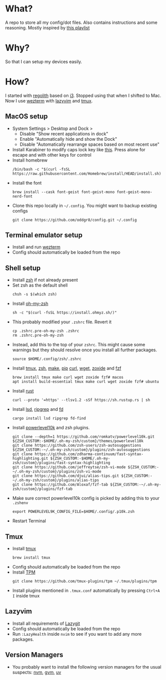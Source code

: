 # What?

A repo to store all my config/dot files. Also contains instructions and some reasoning.
Mostly inspired by [this playlist](https://www.youtube.com/watch?v=o4X8GU7CCSU&list=PLnu5gT9QrFg36OehOdECFvxFFeMHhb_07&pp=iAQB)

# Why?

So that I can setup my devices easily.

# How?

I started with [regolith](https://regolith-linux.org/) based on [i3](https://i3wm.org/). Stopped using that when I shifted to Mac. Now I use [wezterm](https://wezfurlong.org/wezterm/) with [lazyvim](https://www.lazyvim.org) and [tmux](https://github.com/tmux/tmux/wiki).

## MacOS setup

- System Settings > Desktop and Dock >
  - Disable "Show recent applications in dock"
  - Enable "Automatically hide and show the Dock"
  - Disable "Automatically rearrange spaces based on most recent use"
- Install Karabiner to modify caps lock key like [this](https://dannyguo.medium.com/remap-caps-lock-to-escape-and-control-774576c135e6#:~:text=script%20on%20startup.-,Mac,-I%20use%20Karabiner).
  Press alone for escape and with other keys for control
- Install homebrew
  ```
  /bin/bash -c "$(curl -fsSL https://raw.githubusercontent.com/Homebrew/install/HEAD/install.sh)"
  ```
- Install the font
  ```
  brew install --cask font-geist font-geist-mono font-geist-mono-nerd-font
  ```
- Clone this repo locally in `~/.config`. You might want to backup existing configs
  ```
  git clone https://github.com/oddgr8/config.git ~/.config
  ```

## Terminal emulator setup

- Install and run [wezterm](https://wezfurlong.org/wezterm/)
- Config should automatically be loaded from the repo


## Shell setup

- Install [zsh](https://github.com/ohmyzsh/ohmyzsh/wiki/Installing-ZSH) if not already present
- Set zsh as the default shell
  ```
  chsh -s $(which zsh)
  ```
- Install [oh-my-zsh](https://ohmyz.sh/)
  ```
  sh -c "$(curl -fsSL https://install.ohmyz.sh/)"
  ```
- This probably modified your `.zshrc` file. Revert it
  ```
  cp .zshrc.pre-oh-my-zsh .zshrc
  rm .zshrc.pre-oh-my-zsh
  ```
- Instead, add this to the top of your `zshrc`. This might cause some warnings but they should resolve once you install all further packages.
  ```
  source $HOME/.config/zsh/.zshrc
  ```
- Install [tmux](https://github.com/tmux/tmux/wiki), [zsh](https://zsh.sourceforge.io), [make](https://www.gnu.org/software/make/manual/make.html), [pip](https://pypi.org/project/pip/) [curl](https://curl.se), [wget](https://www.gnu.org/software/wget/), [zoxide](https://github.com/ajeetdsouza/zoxide) and [fzf](https://junegunn.github.io/fzf/)
  ```
  brew install tmux make curl wget zoxide fzf# macos
  apt install build-essential tmux make curl wget zoxide fzf# ubuntu
  ```
- Install [rust](https://www.rust-lang.org)
  ```
  curl --proto '=https' --tlsv1.2 -sSf https://sh.rustup.rs | sh
  ```
- Install [lsd](https://github.com/lsd-rs/lsd), [ripgrep](https://github.com/BurntSushi/ripgrep) and [fd](https://github.com/sharkdp/fd)
  ```
  cargo install lsd ripgrep fd-find
  ```
- Install [powerlevel10k](https://github.com/romkatv/powerlevel10k) and zsh plugins.
  ```
  git clone --depth=1 https://github.com/romkatv/powerlevel10k.git ${ZSH_CUSTOM:-$HOME/.oh-my-zsh/custom}/themes/powerlevel10k
  git clone https://github.com/zsh-users/zsh-autosuggestions ${ZSH_CUSTOM:-~/.oh-my-zsh/custom}/plugins/zsh-autosuggestions
  git clone https://github.com/zdharma-continuum/fast-syntax-highlighting.git ${ZSH_CUSTOM:-$HOME/.oh-my-zsh/custom}/plugins/fast-syntax-highlighting
  git clone https://github.com/jeffreytse/zsh-vi-mode ${ZSH_CUSTOM:-~/.oh-my-zsh/custom}/plugins/zsh-vi-mode
  git clone https://github.com/djui/alias-tips.git ${ZSH_CUSTOM:-~/.oh-my-zsh/custom}/plugins/alias-tips
  git clone https://github.com/Aloxaf/fzf-tab ${ZSH_CUSTOM:-~/.oh-my-zsh/custom}/plugins/fzf-tab
  ```
- Make sure correct powerlevel10k config is picked by adding this to your `.zshenv`
  ```
  export POWERLEVEL9K_CONFIG_FILE=$HOME/.config/.p10k.zsh
  ```
- Restart Terminal

## Tmux

- Install [tmux](https://github.com/tmux/tmux/wiki)
  ```
  brew install tmux
  ```
- Config should automatically be loaded from the repo
- Install [TPM](https://github.com/tmux-plugins/tpm)
  ```
  git clone https://github.com/tmux-plugins/tpm ~/.tmux/plugins/tpm
  ```
- Install plugins mentioned in `.tmux.conf` automatically by pressing `Ctrl+A I` inside tmux

## Lazyvim

- Install all requirements of [Lazygit](https://www.lazyvim.org)
- Config should automatically be loaded from the repo
- Run `:LazyHealth` inside `nvim` to see if you want to add any more packages.

## Version Managers

- You probably want to install the following version managers for the usual suspects: [nvm](https://github.com/nvm-sh/nvm), [gvm](https://github.com/moovweb/gvm), [uv](https://github.com/astral-sh/uv)
